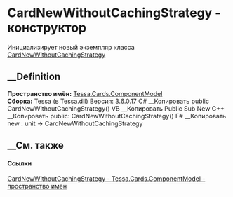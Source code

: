 # CardNewWithoutCachingStrategy - конструктор
Инициализирует новый экземпляр класса
[CardNewWithoutCachingStrategy](T_Tessa_Cards_ComponentModel_CardNewWithoutCachingStrategy.htm)
##  __Definition
 **Пространство имён:**
[Tessa.Cards.ComponentModel](N_Tessa_Cards_ComponentModel.htm)  
 **Сборка:** Tessa (в Tessa.dll) Версия: 3.6.0.17
C# __Копировать
     public CardNewWithoutCachingStrategy()
VB __Копировать
     Public Sub New
C++ __Копировать
     public:
    CardNewWithoutCachingStrategy()
F# __Копировать
     new : unit -> CardNewWithoutCachingStrategy
##  __См. также
#### Ссылки
[CardNewWithoutCachingStrategy -
](T_Tessa_Cards_ComponentModel_CardNewWithoutCachingStrategy.htm)
[Tessa.Cards.ComponentModel - пространство
имён](N_Tessa_Cards_ComponentModel.htm)
